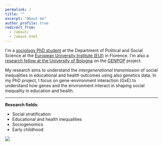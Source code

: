 ```yaml
---
permalink: /
title: ""
excerpt: "About me"
author_profile: true
redirect_from: 
  - /about/
  - /about.html
---
```




I'm a [sociology PhD student](https://www.eui.eu/people?id=gaia-ghirardi) at the Department of Political and Social Science at the [European University Institute (EUI)](https://www.eui.eu/en/academic-units/political-and-social-sciences) in Florence. I'm also a [research fellow at the University of Bologna](https://www.unibo.it/sitoweb/gaia.ghirardi) on the [GENPOP](http://genpop.org) project. 


My research aims to understand the *intergenerational transmission* of social inequalities in educational and health outcomes using also genetics data. In my PhD project, I focus on gene-environment interaction (GxE) to understand how genes and the environment interact in shaping social inequality in education and health. 


---

**Research fields**:   
* Social stratification
* Educational and health inequalities
* Sociogenomics
* Early childhood

  

![](http://gaiaghirardi.github.io/images/bybike1.jpeg)



